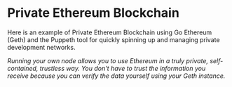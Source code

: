 # Private Ethereum Blockchain 
 
Here is an example of Private Ethereum Blockchain using Go Ethereum (Geth) and the Puppeth tool for quickly spinning up and managing private development networks.

*Running your own node allows you to use Ethereum in a truly private, self-contained, trustless way. You don't have to trust the information you receive because you can verify the data yourself using your Geth instance.*